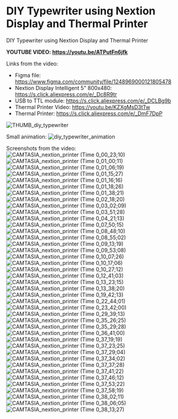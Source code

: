 # DIY Typewriter using Nextion Display and Thermal Printer
DIY Typewriter using Nextion Display and Thermal Printer


**YOUTUBE VIDEO: https://youtu.be/ATPutFn6jfk**


Links from the video:
- Figma file: https://www.figma.com/community/file/1248969000121805478
- Nextion Display Intelligent 5" 800x480: https://s.click.aliexpress.com/e/_Dc8R9tr
- USB to TTL module: https://s.click.aliexpress.com/e/_DCLBg9b
- Thermal Printer Video: https://youtu.be/KZXgMsD3tTw
- Thermal Printer: https://s.click.aliexpress.com/e/_DmF7DpP


![THUMB_diy_typewriter](https://github.com/upiir/diy_typewriter_nextion_display/assets/117754156/f346f663-5d79-4510-8b3e-ac8449b92894)



Small animation:
![diy_typewriter_animation](https://github.com/upiir/diy_typewriter_nextion_display/assets/117754156/7e49308e-3947-4035-9b96-46bf169fb966)



Screenshots from the video:
![CAMTASIA_nextion_printer (Time 0_00_23;10)](https://github.com/upiir/diy_typewriter_nextion_display/assets/117754156/c6c59bbb-025f-4e18-af3e-90c2faec4ca7)
![CAMTASIA_nextion_printer (Time 0_01_00;11)](https://github.com/upiir/diy_typewriter_nextion_display/assets/117754156/c482adee-5669-4fb0-8634-fb908eb0ffcf)
![CAMTASIA_nextion_printer (Time 0_01_06;19)](https://github.com/upiir/diy_typewriter_nextion_display/assets/117754156/f7f13d37-f0c1-4dc9-ab1b-c65b29d59c72)
![CAMTASIA_nextion_printer (Time 0_01_15;27)](https://github.com/upiir/diy_typewriter_nextion_display/assets/117754156/5a35de5d-506d-499f-b27b-4fe937fe1d50)
![CAMTASIA_nextion_printer (Time 0_01_16;16)](https://github.com/upiir/diy_typewriter_nextion_display/assets/117754156/79dbad92-de3b-413f-962a-271b78ac5e49)
![CAMTASIA_nextion_printer (Time 0_01_18;26)](https://github.com/upiir/diy_typewriter_nextion_display/assets/117754156/e4f726df-996e-482b-9b3a-eca7cfc7752d)
![CAMTASIA_nextion_printer (Time 0_01_38;21)](https://github.com/upiir/diy_typewriter_nextion_display/assets/117754156/c855b3e6-6c93-4c52-8c7c-8ee16339ae61)
![CAMTASIA_nextion_printer (Time 0_02_18;20)](https://github.com/upiir/diy_typewriter_nextion_display/assets/117754156/d80f09c8-7d98-419c-b350-056a5b6ca906)
![CAMTASIA_nextion_printer (Time 0_03_02;09)](https://github.com/upiir/diy_typewriter_nextion_display/assets/117754156/1c4c4f2c-f490-48d3-8150-dff686959ddc)
![CAMTASIA_nextion_printer (Time 0_03_51;28)](https://github.com/upiir/diy_typewriter_nextion_display/assets/117754156/8587b15f-3aa5-4a89-b194-3d4e1e427988)
![CAMTASIA_nextion_printer (Time 0_04_21;13)](https://github.com/upiir/diy_typewriter_nextion_display/assets/117754156/9c0aec66-56ae-4178-9a39-5f752ce9bddb)
![CAMTASIA_nextion_printer (Time 0_07_50;15)](https://github.com/upiir/diy_typewriter_nextion_display/assets/117754156/90592b2c-1577-43b9-9aaf-b7826d4ac392)
![CAMTASIA_nextion_printer (Time 0_08_48;10)](https://github.com/upiir/diy_typewriter_nextion_display/assets/117754156/25db3849-3677-4231-88ee-39bce440c7d1)
![CAMTASIA_nextion_printer (Time 0_08_55;02)](https://github.com/upiir/diy_typewriter_nextion_display/assets/117754156/0a7a3897-d685-4c7e-a216-409ba076443c)
![CAMTASIA_nextion_printer (Time 0_09_13;19)](https://github.com/upiir/diy_typewriter_nextion_display/assets/117754156/f384b046-f6c6-44d9-a15a-026588532670)
![CAMTASIA_nextion_printer (Time 0_09_53;08)](https://github.com/upiir/diy_typewriter_nextion_display/assets/117754156/d826a217-8ae9-43d1-be03-9a725d23929f)
![CAMTASIA_nextion_printer (Time 0_10_07;26)](https://github.com/upiir/diy_typewriter_nextion_display/assets/117754156/048664f2-0aa6-41c8-9abf-64972332989d)
![CAMTASIA_nextion_printer (Time 0_10_17;06)](https://github.com/upiir/diy_typewriter_nextion_display/assets/117754156/c6d3e98f-0bd7-4789-99b9-b854bfcc1dce)
![CAMTASIA_nextion_printer (Time 0_10_27;12)](https://github.com/upiir/diy_typewriter_nextion_display/assets/117754156/077dcf6b-c5e4-4a77-a426-ac6a3abcb009)
![CAMTASIA_nextion_printer (Time 0_12_41;03)](https://github.com/upiir/diy_typewriter_nextion_display/assets/117754156/48bf79b9-5461-43d9-a4a7-0d6124ae97e3)
![CAMTASIA_nextion_printer (Time 0_13_23;15)](https://github.com/upiir/diy_typewriter_nextion_display/assets/117754156/a29eb22a-260a-4f8e-8f74-d9c0d327fce0)
![CAMTASIA_nextion_printer (Time 0_13_38;20)](https://github.com/upiir/diy_typewriter_nextion_display/assets/117754156/433d3270-17f3-4f1b-bac0-e2b34894ff1b)
![CAMTASIA_nextion_printer (Time 0_19_42;13)](https://github.com/upiir/diy_typewriter_nextion_display/assets/117754156/a2a43b05-8f33-40e6-9c4d-7a4a160db618)
![CAMTASIA_nextion_printer (Time 0_22_44;01)](https://github.com/upiir/diy_typewriter_nextion_display/assets/117754156/c04ca641-6db9-4022-a25f-910df9212cf5)
![CAMTASIA_nextion_printer (Time 0_23_42;00)](https://github.com/upiir/diy_typewriter_nextion_display/assets/117754156/936e4262-8bd3-4208-8856-da35edc2066b)
![CAMTASIA_nextion_printer (Time 0_29_39;13)](https://github.com/upiir/diy_typewriter_nextion_display/assets/117754156/ce6c6552-6030-47cb-96d6-78773c4ed05f)
![CAMTASIA_nextion_printer (Time 0_35_26;25)](https://github.com/upiir/diy_typewriter_nextion_display/assets/117754156/c5418ad7-52f5-4e23-8a4f-1c64494ab7ab)
![CAMTASIA_nextion_printer (Time 0_35_29;28)](https://github.com/upiir/diy_typewriter_nextion_display/assets/117754156/e71ae656-9593-440b-b5b6-6e35e7d0b5a6)
![CAMTASIA_nextion_printer (Time 0_36_41;00)](https://github.com/upiir/diy_typewriter_nextion_display/assets/117754156/310d5768-0b36-41df-aae1-ad6bf3ad0d41)
![CAMTASIA_nextion_printer (Time 0_37_19;19)](https://github.com/upiir/diy_typewriter_nextion_display/assets/117754156/637cf5c5-0b8e-4fb1-9fc6-13ac76a4b541)
![CAMTASIA_nextion_printer (Time 0_37_23;25)](https://github.com/upiir/diy_typewriter_nextion_display/assets/117754156/bd907662-a53c-49a4-b2e5-8a41cf6db38c)
![CAMTASIA_nextion_printer (Time 0_37_29;04)](https://github.com/upiir/diy_typewriter_nextion_display/assets/117754156/85102e26-da5a-4ff0-96b4-13a227efea6d)
![CAMTASIA_nextion_printer (Time 0_37_34;02)](https://github.com/upiir/diy_typewriter_nextion_display/assets/117754156/78c6c7d5-547d-4a6b-a3cc-afaa0bca5771)
![CAMTASIA_nextion_printer (Time 0_37_37;28)](https://github.com/upiir/diy_typewriter_nextion_display/assets/117754156/e77817a7-72b5-40be-b734-ec16090dcbc6)
![CAMTASIA_nextion_printer (Time 0_37_41;22)](https://github.com/upiir/diy_typewriter_nextion_display/assets/117754156/4d211a50-f907-4a84-a01d-20eccd8f4526)
![CAMTASIA_nextion_printer (Time 0_37_46;12)](https://github.com/upiir/diy_typewriter_nextion_display/assets/117754156/36c97f3b-c27f-4d71-a10f-577314752c61)
![CAMTASIA_nextion_printer (Time 0_37_53;22)](https://github.com/upiir/diy_typewriter_nextion_display/assets/117754156/60ce94fd-c5a8-48bb-a71b-1a26a0ba79f4)
![CAMTASIA_nextion_printer (Time 0_37_58;19)](https://github.com/upiir/diy_typewriter_nextion_display/assets/117754156/f1e9e0c8-d9ef-42bc-82ba-aa86a1c02fa9)
![CAMTASIA_nextion_printer (Time 0_38_02;11)](https://github.com/upiir/diy_typewriter_nextion_display/assets/117754156/83ee2aa5-b1fd-44ea-984a-cffbf6c58b9e)
![CAMTASIA_nextion_printer (Time 0_38_06;05)](https://github.com/upiir/diy_typewriter_nextion_display/assets/117754156/d77d7fbd-8b6e-46a8-b69e-4afdef2bd023)
![CAMTASIA_nextion_printer (Time 0_38_13;27)](https://github.com/upiir/diy_typewriter_nextion_display/assets/117754156/e5227da1-c420-416b-8fc4-7b1be3882f13)

